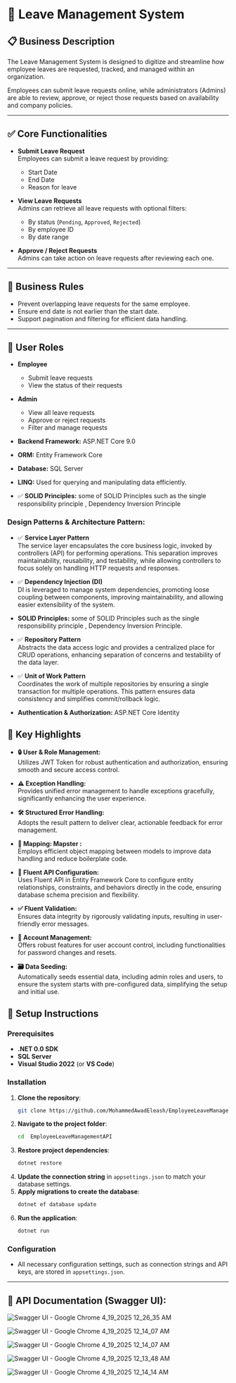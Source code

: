 
# 🧾 Leave Management System

## 📋 Business Description

The Leave Management System is designed to digitize and streamline how employee leaves are requested, tracked, and managed within an organization.

Employees can submit leave requests online, while administrators (Admins) are able to review, approve, or reject those requests based on availability and company policies.

---

## ✅ Core Functionalities

- **Submit Leave Request**  
  Employees can submit a leave request by providing:
  - Start Date
  - End Date
  - Reason for leave

- **View Leave Requests**  
  Admins can retrieve all leave requests with optional filters:
  - By status (`Pending`, `Approved`, `Rejected`)
  - By employee ID
  - By date range

- **Approve / Reject Requests**  
  Admins can take action on leave requests after reviewing each one.

---

## 📌 Business Rules

- Prevent overlapping leave requests for the same employee.
- Ensure end date is not earlier than the start date.
- Support pagination and filtering for efficient data handling.

---

## 👥 User Roles

- **Employee**  
  - Submit leave requests  
  - View the status of their requests

- **Admin**  
  - View all leave requests  
  - Approve or reject requests  
  - Filter and manage requests


- **Backend Framework:** ASP.NET Core 9.0
- **ORM:** Entity Framework Core
- **Database:** SQL Server
-  **LINQ:** Used for querying and manipulating data efficiently.
- ✅ **SOLID Principles:** some of SOLID Principles  such as the single responsibility principle , Dependency Inversion Principle

### Design Patterns & Architecture Pattern:

- ✅ **Service Layer Pattern**  
  The service layer encapsulates the core business logic, invoked by controllers (API) for performing operations. This separation improves maintainability, reusability, and testability, while allowing controllers to focus solely on handling HTTP requests and responses.

- ✅ **Dependency Injection (DI)**  
  DI is leveraged to manage system dependencies, promoting loose coupling between components, improving maintainability, and allowing easier extensibility of the system.
- **SOLID Principles:** some of SOLID Principles  such as the single responsibility principle , Dependency Inversion Principle.

- ✅ **Repository Pattern**  
  Abstracts the data access logic and provides a centralized place for CRUD operations, enhancing separation of concerns and testability of the data layer.
- ✅ **Unit of Work Pattern**  
  Coordinates the work of multiple repositories by ensuring a single transaction for multiple operations. This pattern ensures data consistency and simplifies commit/rollback logic.
- **Authentication & Authorization:** ASP.NET Core Identity

  

## 🚀 Key Highlights

- **🔒 User & Role Management:**  
  Utilizes JWT Token for robust authentication and authorization, ensuring smooth and secure access control.

- **⚠️  Exception Handling:**  
  Provides unified error management to handle exceptions gracefully, significantly enhancing the user experience.

- **🛠️ Structured Error Handling:**  
  Adopts the result pattern to deliver clear, actionable feedback for error management.

- **🔄 Mapping: Mapster :**  
  Employs efficient object mapping between models to improve data handling and reduce boilerplate code.
- **🧠 Fluent API Configuration:**  
  Uses Fluent API in Entity Framework Core to configure entity relationships, constraints, and behaviors directly in the code, ensuring database schema precision and flexibility.
  
- **✅ Fluent Validation:**  
  Ensures data integrity by rigorously validating inputs, resulting in user-friendly error messages.

- **🔑 Account Management:**  
  Offers robust features for user account control, including functionalities for password changes and resets.
  
- **🗃️ Data Seeding:**  
Automatically seeds essential data, including admin roles and users, to ensure the system starts with pre-configured data, simplifying the setup and initial use.

## 🔧 **Setup Instructions**

### **Prerequisites**

- **.NET 0.0 SDK**
- **SQL Server**
- **Visual Studio 2022** (or **VS Code**)

### **Installation**

1. **Clone the repository**:
   ```bash
   git clone https://github.com/MohammedAwadEleash/EmployeeLeaveManagementAPI.git
   ```
2. **Navigate to the project folder**:
   ```bash
   cd  EmployeeLeaveManagementAPI

   ```
3. **Restore project dependencies**:
   ```bash
   dotnet restore
   ```
4. **Update the connection string** in `appsettings.json` to match your database settings.
5. **Apply migrations to create the database**:
   ```bash
   dotnet ef database update
   ```
6. **Run the application**:
   ```bash
   dotnet run
   ```

### **Configuration**

- All necessary configuration settings, such as connection strings and API keys, are stored in `appsettings.json`.

---
## 📖 API Documentation (Swagger UI):

![Swagger UI - Google Chrome 4_19_2025 12_26_35 AM](https://github.com/user-attachments/assets/cd2fd84d-b315-4bbe-bb2c-c214f3573ff7)

![Swagger UI - Google Chrome 4_19_2025 12_14_07 AM](https://github.com/user-attachments/assets/d3707edf-1ea4-4e1d-abb1-854a6de9fb21)

![Swagger UI - Google Chrome 4_19_2025 12_14_07 AM](https://github.com/user-attachments/assets/d3707edf-1ea4-4e1d-abb1-854a6de9fb21)


![Swagger UI - Google Chrome 4_19_2025 12_13_48 AM](https://github.com/user-attachments/assets/9e98613c-a4ae-4e34-8e8a-d3614ebaf5b5)

![Swagger UI - Google Chrome 4_19_2025 12_14_14 AM](https://github.com/user-attachments/assets/6355d108-1bb1-4825-a422-c9e1cbf2e030)

